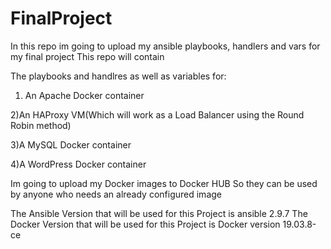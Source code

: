 # FinalProject
In this repo im going to upload my ansible playbooks, handlers and vars for my final project
This repo will contain

The playbooks and handlres as well as variables for:

  1) An Apache Docker container
  
  2)An HAProxy VM(Which will work as a Load Balancer using the Round Robin method)
  
  3)A MySQL Docker container
  
  4)A WordPress Docker container

Im going to upload my Docker images to Docker HUB
So they can be used by anyone who needs an already configured image 


The Ansible Version that will be used for this Project is ansible 2.9.7
The Docker Version that will be used for this Project is Docker version 19.03.8-ce
